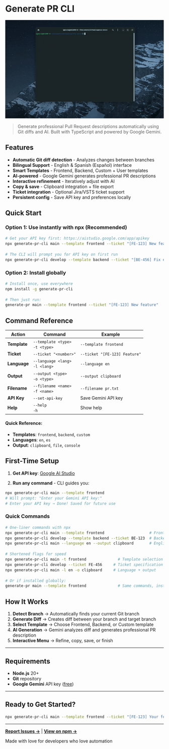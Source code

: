 # Generate PR CLI

![Demo](assets/generate-pr-demo.gif)

> Generate professional Pull Request descriptions automatically using Git diffs and AI. Built with TypeScript and powered by Google Gemini.

## Features

- **Automatic Git diff detection** - Analyzes changes between branches
- **Bilingual Support** - English & Spanish (Español) interface
- **Smart Templates** - Frontend, Backend, Custom + User templates
- **AI-powered** - Google Gemini generates professional PR descriptions
- **Interactive refinement** - Iteratively adjust with AI
- **Copy & save** - Clipboard integration + file export
- **Ticket integration** - Optional Jira/VSTS ticket support
- **Persistent config** - Save API key and preferences locally

## Quick Start

### Option 1: Use instantly with npx (Recommended)

```bash
# Get your API key first: https://aistudio.google.com/app/apikey
npx generate-pr-cli main --template frontend --ticket "[FE-123] New feature"

# The CLI will prompt you for API key on first run
npx generate-pr-cli develop --template backend --ticket "[BE-456] Fix endpoint"
```

### Option 2: Install globally

```bash
# Install once, use everywhere
npm install -g generate-pr-cli

# Then just run:
generate-pr main --template frontend --ticket "[FE-123] New feature"
```

## Command Reference

| **Action** | **Command** | **Example** |
|------------|-------------|-------------|
| **Template** | `--template <type>`<br>`-t <type>` | `--template frontend` |
| **Ticket** | `--ticket "<number>"` | `--ticket "[FE-123] Feature"` |
| **Language** | `--language <lang>`<br>`-l <lang>` | `--language en` |
| **Output** | `--output <type>`<br>`-o <type>` | `--output clipboard` |
| **Filename** | `--filename <name>`<br>`-f <name>` | `--filename pr.txt` |
| **API Key** | `--set-api-key` | Save Gemini API key |
| **Help** | `--help`<br>`-h` | Show help |

#### Quick Reference:
- **Templates**: `frontend`, `backend`, `custom`
- **Languages**: `en`, `es`  
- **Output**: `clipboard`, `file`, `console`

## First-Time Setup

1. **Get API key**: [Google AI Studio](https://aistudio.google.com/app/apikey)

2. **Run any command** - CLI guides you:
```bash
npx generate-pr-cli main --template frontend
# Will prompt: "Enter your Gemini API key:"
# Enter your API key → Done! Saved for future use
```

### Quick Commands

```bash
# One-liner commands with npx
npx generate-pr-cli main --template frontend                    # Frontend PR
npx generate-pr-cli develop --template backend --ticket BE-123  # Backend PR with ticket
npx generate-pr-cli main --language en --output clipboard       # English + clipboard

# Shortened flags for speed
npx generate-pr-cli main -t frontend              # Template selection
npx generate-pr-cli develop --ticket FE-456     # Ticket specification
npx generate-pr-cli main -l en -o clipboard     # Language + output

# Or if installed globally:
generate-pr main --template frontend              # Same commands, installed version
```

## How It Works

1. **Detect Branch** → Automatically finds your current Git branch
2. **Generate Diff** → Creates diff between your branch and target branch  
3. **Select Template** → Choose Frontend, Backend, or Custom template
4. **AI Generation** → Gemini analyzes diff and generates professional PR description
5. **Interactive Menu** → Refine, copy, save, or finish

---

## Requirements

- **Node.js** 20+ 
- **Git** repository
- **Google Gemini** API key ([free](https://aistudio.google.com/app/apikey))

---

## Ready to Get Started?

```bash
npx generate-pr-cli main --template frontend --ticket "[FE-123] Your feature"
```

---
**[Report Issues →](https://github.com/ignaciojsoler/generate-pr-cli/issues)** | **[View on npm →](https://www.npmjs.com/package/generate-pr-cli)**

Made with love for developers who love automation